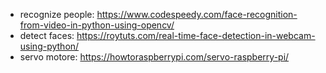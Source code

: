 - recognize people: https://www.codespeedy.com/face-recognition-from-video-in-python-using-opencv/
- detect faces: https://roytuts.com/real-time-face-detection-in-webcam-using-python/
- servo motore: https://howtoraspberrypi.com/servo-raspberry-pi/
